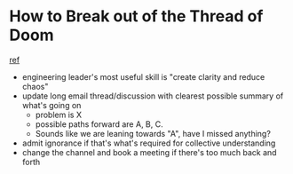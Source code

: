 # How to Break out of the Thread of Doom
[ref](https://leaddev.com/productivity-eng-velocity/how-break-out-thread-doom)

- engineering leader's most useful skill is "create clarity and reduce chaos"
- update long email thread/discussion with clearest possible summary of what's going on
  - problem is X
  - possible paths forward are A, B, C.
  - Sounds like we are leaning towards "A", have I missed anything?
- admit ignorance if that's what's required for collective understanding
- change the channel and book a meeting if there's too much back and forth